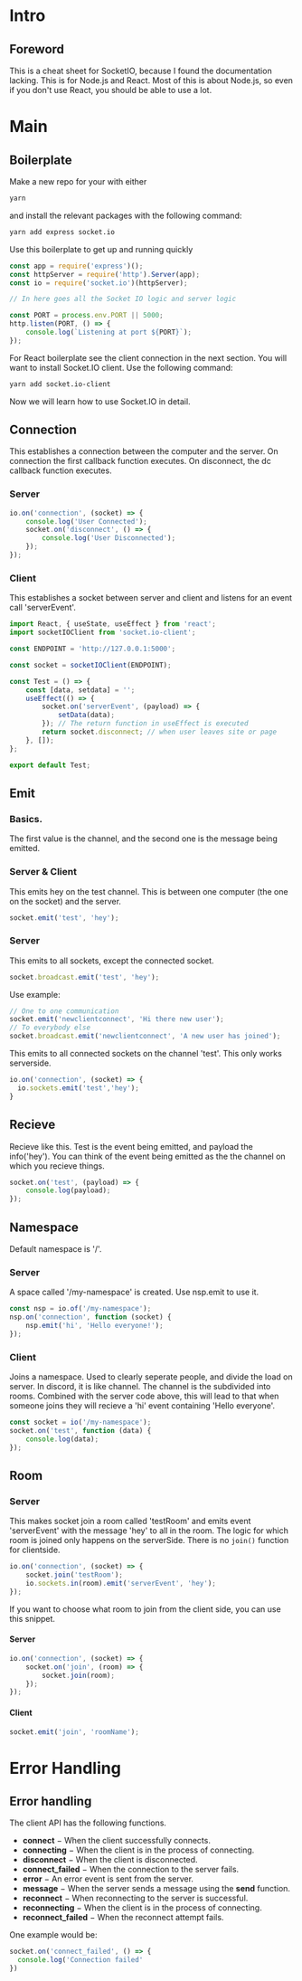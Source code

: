 # Intro

## Foreword

This is a cheat sheet for SocketIO, because I found the documentation lacking.
This is for Node.js and React. Most of this is about Node.js, so even if you don't use React, you should be able to use a lot.

# Main

## Boilerplate

Make a new repo for your with either

```bash
yarn
```

and install the relevant packages with the following command:

```bash
yarn add express socket.io
```

Use this boilerplate to get up and running quickly

```javascript
const app = require('express')();
const httpServer = require('http').Server(app);
const io = require('socket.io')(httpServer);

// In here goes all the Socket IO logic and server logic

const PORT = process.env.PORT || 5000;
http.listen(PORT, () => {
	console.log(`Listening at port ${PORT}`);
});
```

For React boilerplate see the client connection in the next section. You will want to install Socket.IO client. Use the following command:

```bash
yarn add socket.io-client
```

Now we will learn how to use Socket.IO in detail.

## Connection

This establishes a connection between the computer and the server. On connection the first callback function executes. On disconnect, the dc callback function executes.

### Server

```javascript
io.on('connection', (socket) => {
	console.log('User Connected');
	socket.on('disconnect', () => {
		console.log('User Disconnected');
	});
});
```

### Client

This establishes a socket between server and client and listens for an event call 'serverEvent'.

```javascript
import React, { useState, useEffect } from 'react';
import socketIOClient from 'socket.io-client';

const ENDPOINT = 'http://127.0.0.1:5000';

const socket = socketIOClient(ENDPOINT);

const Test = () => {
	const [data, setdata] = '';
	useEffect(() => {
		socket.on('serverEvent', (payload) => {
			setData(data);
		}); // The return function in useEffect is executed
		return socket.disconnect; // when user leaves site or page
	}, []);
};

export default Test;
```

## Emit

### Basics.

The first value is the channel, and the second one is the message being emitted.

### Server & Client

This emits hey on the test channel. This is between one computer \(the one on the socket\) and the server.

```javascript
socket.emit('test', 'hey');
```

### Server

This emits to all sockets, except the connected socket.

```javascript
socket.broadcast.emit('test', 'hey');
```

Use example:

```javascript
// One to one communication
socket.emit('newclientconnect', 'Hi there new user');
// To everybody else
socket.broadcast.emit('newclientconnect', 'A new user has joined');
```

This emits to all connected sockets on the channel 'test'. This only works serverside.

```javascript
io.on('connection', (socket) => {
  io.sockets.emit('test','hey');
}
```

## Recieve

Recieve like this. Test is the event being emitted, and payload the info\('hey'\). You can think of the event being emitted as the the channel on which you recieve things.

```javascript
socket.on('test', (payload) => {
	console.log(payload);
});
```

## Namespace

Default namespace is '/'.

### Server

A space called '/my-namespace' is created. Use nsp.emit to use it.

```javascript
const nsp = io.of('/my-namespace');
nsp.on('connection', function (socket) {
	nsp.emit('hi', 'Hello everyone!');
});
```

### Client

Joins a namespace. Used to clearly seperate people, and divide the load on server. In discord, it is like channel. The channel is the subdivided into rooms. Combined with the server code above, this will lead to that when someone joins they will recieve a 'hi' event containing 'Hello everyone'.

```javascript
const socket = io('/my-namespace');
socket.on('test', function (data) {
	console.log(data);
});
```

## Room

### Server

This makes socket join a room called 'testRoom' and emits event 'serverEvent' with the message 'hey' to all in the room. The logic for which room is joined only happens on the serverSide. There is no `join()` function for clientside.

```javascript
io.on('connection', (socket) => {
	socket.join('testRoom');
	io.sockets.in(room).emit('serverEvent', 'hey');
});
```

If you want to choose what room to join from the client side, you can use this snippet.

#### Server

```javascript
io.on('connection', (socket) => {
	socket.on('join', (room) => {
		socket.join(room);
	});
});
```

#### Client

```javascript
socket.emit('join', 'roomName');
```

# Error Handling

## Error handling

The client API has the following functions.

- **connect** − When the client successfully connects.
- **connecting** − When the client is in the process of connecting.
- **disconnect** − When the client is disconnected.
- **connect_failed** − When the connection to the server fails.
- **error** − An error event is sent from the server.
- **message** − When the server sends a message using the **send** function.
- **reconnect** − When reconnecting to the server is successful.
- **reconnecting** − When the client is in the process of connecting.
- **reconnect_failed** − When the reconnect attempt fails.

One example would be:

```javascript
socket.on('connect_failed', () => {
  console.log('Connection failed'
})
```
